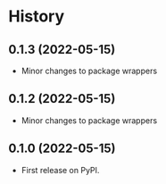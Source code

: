 # History

## 0.1.3 (2022-05-15)

* Minor changes to package wrappers

## 0.1.2 (2022-05-15)

* Minor changes to package wrappers

## 0.1.0 (2022-05-15)

* First release on PyPI.
